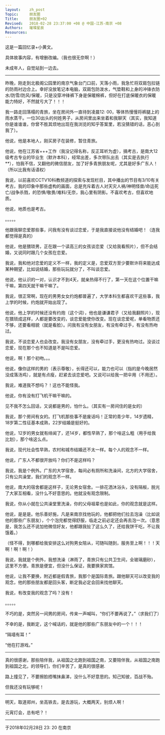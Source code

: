 ```yaml
---
layout:    zh_post
Topic:     朋友圈
Title:     朋友圈+02
Revised:   2018-02-28 23:37:00 +08 @ 中国-江苏-南京 +08
Authors:   璀璨星辰
Resources:
---
```


这是一篇回忆录+小黄文。

具体故事内容，有增删改编。（我也很无奈啊！）

未成年人，自觉站到一边去。

----------------------------------------------------------------------------------

昨晚，刚走到北极阁公园里的南京气象台门口前，天落小雨，我急忙将双肩包拉链的防雨衬边合上。幸好没放笔记本电脑，双肩包防泼水，气垫鞋和上身的冲锋衣防水/防雪/防风/保暖，只是没穿冲锋裤下身是保暖棉裤，但好在打底保暖衣的保暖能力特好，不然就亏大了！！！

我一路走回落榻的青旅，坐在房间外一直待到凌晨12: 00，等体热慢慢将裤腿上的雨水蒸干。一位30出头的何姓男子，从房间里出来坐着和我聊天（其实，我知道你是谁谁谁，你曾不胜其烦地出现在我浏览的知乎答案里，若没猜错的话，恶心到我了）。

他说，他是本地人，刚买房子在装修，暂住青旅。

他说，他在江苏省+++工作（我没记得名称，反正耳听为虚），搞考古，是南大12级考古专业的毕业生（默许本科），经常出差，多次带队出去（其实是去执行**），怕我不信，又翻他的微信朋友，加了好多青旅朋友呢，尤其是好多广东人！（所以比我有话语权）

我说，以前喜欢CCTV10科教频道的探索与发现栏目，其中播出的节目有3/10有关考古，我的印象中那些虚构的画面，总是充斥着古人对天灾人祸/神明怪兽/命运死亡/战争杀戮，的恐惧/敬畏/难料/无奈，我心里有阴影。不喜欢考古，但喜欢地质。

他说，地质也是考古。

。。。。。

他跟我聊恋爱那些事，问我有没有谈过恋爱，于是我直接说他没有结婚吧！（连我都觉得是真的）

他说，他是猥琐男，正在跟一个读高三的女孩谈恋爱（又给我看照片），但不会结婚，又说同时跟几个女孩在恋爱。

我说，我和他对恋爱的定义不一样，我的定义是，恋爱双方至少要默许将来能达成某种期望，比如说结婚，那些玩玩就分了，不叫谈恋爱。

他说，他认识的一对，认识才不到4天，就亲热得不行了，第一天在这个位置干嘛干嘛，第四天就干嘛干嘛了。

我说，很正常啊，现在的男男女女约炮都普遍了，大学本科生都喜欢干这些事，我上学的时候，约炮就开始出现了。

他说，他上学的时候还没有约炮（这个词），他也是谦谦君子（又给我翻照片），现在猥琐成这样，人都是要改变的，谈恋爱能使你改变。现在谈恋爱呢，单看物质还不够，还要看相貌（就是看脸）。问我有没有女朋友，有没有牵过手，有没有热吻过。

我说，不谈恋爱人也会改变。我没有女朋友，没有牵过手，更没有热吻过。没谈过恋爱，现在那个也不知道是不是叫恋爱。

他说，啊！那个初吻。。。

他说，像你这样的男的（表示尊敬），长得还可以，能力也可以（指的是今晚居然没成落汤鸡），就是有点瘦，赶紧去谈恋爱吧。又说可以给我一把伞用（不用还）。

我说，难道我不想吗？！这也不能怪我。

他说，你有没有打飞机干嘛干嘛的。

见不我不怎么回话，又说都是男的，怕什么。（其实有一房间住的是女的）

我说，那个房间有女的。打飞机那些事不是废话吗！正常的青少年，14岁遗精，18岁第二性征基本成熟，22岁结婚是挺好的。

他说，12岁的男女就有绯闻了，还14岁，都性早熟了，那个啥这么粗（用手给我比划），那个啥这么点。

我说，现代社会性早熟，农村和城市结婚还不太一样。每个人的观念不一样。

他说，广东人不都很开放吗？你们不是这样吗？

我说，我是个例外。广东的大学宿舍，每间必有厕所和洗澡间，北方的大学宿舍，只有公共澡堂，我们的观念不一样。

他说，南大的宿舍都是这样子，无论男女宿舍。一排花洒沐浴头，没有隔板，脱光了大家互相看，没什么不好意思的。他就没有观念限制。

我说，你从小就在公共澡堂里洗澡，你的父母祖辈也是如此，你的观念就是这样。

他说，是是是。他乐善好施，凡是来南京找他玩的，他都把他们拉去泡澡（比如说他的那些广东朋友），个个泡完都觉得舒服，临走之前必定还会再去泡一次。（意思是，我怎么还不说加他微信好友，他都跟我扯了这么久了，还给我饼干吃，不让我饿着。）

（怪不得，到哪都给我安排这么对狗男女陪从，可随叫随到，服务至上啊！！！天啊！啊！啊！）

我说，我就是个例外，我想洗澡（淋雨了，青旅只有公共卫生间，全玻璃磨砂），这里不方便。青旅是便宜，但没什么保证，我要换家宾馆。

他说，让我不要换，附近都是假青旅，我那个是国际青旅。跟他聊天可以改变我的观念，他的那些朋友都是回头客，断定我必定会回来找他聊天。

我说，有改变我的观念了吗？没有！

。。。。。

不巧的是，突然另一间男的房间，传来一声喊叫，“你们不要再说了。”（求我们了）

不幸的是，我断定，这个喊话的，就是他的那些广东朋友中的一个！！！

“隔墙有耳！”

“他在打游戏。”

----------------------------------------------------------------------------------

真的很感谢，那些陪伴我，从祖国之北跑到祖国之南，又要陪伴我，从祖国之南跑到祖国之北，的领导们，你们辛苦了，是真的很感谢.

路上撞见了，不要擦脸捂嘴抹鼻涕，没什么不好意思的。知己知彼，百战不殆。

但我还没有玩够呢！

----------------------------------------------------------------------------------

明天，取道郑州，坐高铁去，是去游玩，大概两天，别烦人啊！

元宵灯会，总有吧？！

----------------------------------------------------------------------------------

于2018年02月28日 23: 20 在南京
